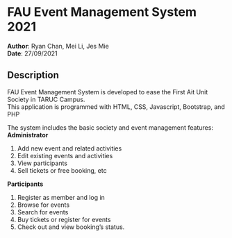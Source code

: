 # FAU Event Management System 2021
**Author**: Ryan Chan, Mei Li, Jes Mie  
**Date**: 27/09/2021

## Description
FAU Event Management System is developed to ease the First Ait Unit Society in TARUC Campus.   
This application is programmed with HTML, CSS, Javascript, Bootstrap, and PHP  
  
The system includes the basic society and event management features:  
**Administrator**  
  1. Add new event and related activities
  2. Edit existing events and activities
  3. View participants
  4. Sell tickets or free booking, etc
     
**Participants**
  1. Register as member and log in
  2. Browse for events
  3. Search for events
  4. Buy tickets or register for events
  5. Check out and view booking’s status.
